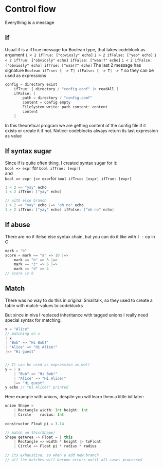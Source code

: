 # Control flow
Everything is a message

## If
Usual if is a ifTrue message for Boolean type, that takes codeblock as argument
`1 < 2 ifTrue: ["obviosly" echo]`
`1 > 2 ifFalse: ["yep" echo]`
`1 < 2 ifTrue: ["obviosly" echo] ifFalse: ["waa!?" echo]`
`1 < 2 ifFalse: ["obviosly" echo] ifTrue: ["waa!?" echo]`
The last 2 message has signature 
`Boolean ifTrue: [ -> T] ifFalse: [ -> T] -> T` so they can be used as expressions
```Scala
config = directory exist 
    ifTrue: [ directory / "config.conf" |> readAll ]
    ifFalse: [ 
        path = directory / "config.conf"
        content = Config empty
        FileSystem write: path content: content
        content
    ]
```
In this theoretical program we are getting content of the config file if it exists or create it if not.
Notice: codeblocks always return its last expression as value

## If syntax sugar
Since if is quite often thing, I created syntax sugar for it:  
`bool => expr` for `bool ifTrue: [expr]`  
and  
`bool => expr |=> expr`for `bool ifTrue: [expr] ifTrue: [expr]`

```Scala
1 < 2 => "yay" echo
1 < 2 ifTrue: ["yay" echo]

// with else branch
1 > 2 => "yay" echo |=> "oh no" echo
1 > 2 ifTrue: ["yay" echo] ifFalse: ["oh no" echo]
```


## If abuse
There are no if ifelse else syntax chain, but you can do it like with `? :` op in C
```Scala
mark = "b"
score = mark == "a" => 10 |=>
    mark == "b" => 8 |=>
    mark == "c" => 6 |=>
    mark == "d" => 4
// score is 8 
```

## Match
There was no way to do this in original Smalltalk, so they used to create 
a table with match-values to codeblocks  

But since in niva I replaced inheritance with tagged unions I really need special syntax for matching.  

```Scala
x = "Alice"
// matching on x
| x
| "Bob" => "Hi Bob!"
| "Alice" => "Hi Alice!"
|=> "Hi guest"


// It can be used as expression as well
y = | x
    | "Bob" => "Hi Bob!"
    | "Alice" => "Hi Alice!"
    |=> "Hi guest"
y echo // "Hi Alice!" printed
```

Here example with unions, despite you will learn them a little bit later:

```Scala
union Shape =
    | Rectangle width: Int height: Int
    | Circle    radius: Int
    
constructor Float pi = 3.14

// match on this(Shape)
Shape getArea -> Float = | this 
    | Rectangle => width * height |> toFloat
    | Circle => Float pi * radius * radius
    
// its exhaustive, so when u add new branch 
// all the matches will become errors until all cases processed
```





    
